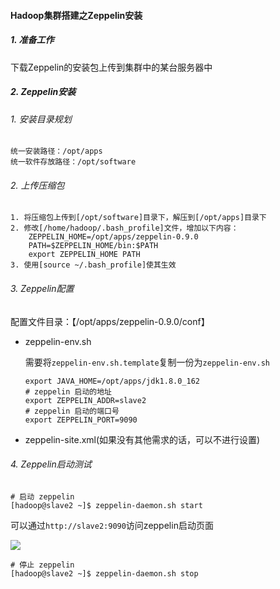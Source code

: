 #### Hadoop集群搭建之Zeppelin安装

##### 1. 准备工作

下载Zeppelin的安装包上传到集群中的某台服务器中

##### 2. Zeppelin安装

###### 1. 安装目录规划

```
统一安装路径：/opt/apps
统一软件存放路径：/opt/software
```

###### 2. 上传压缩包

```
1. 将压缩包上传到[/opt/software]目录下，解压到[/opt/apps]目录下
2. 修改[/home/hadoop/.bash_profile]文件，增加以下内容：
	ZEPPELIN_HOME=/opt/apps/zeppelin-0.9.0
	PATH=$ZEPPELIN_HOME/bin:$PATH
	export ZEPPELIN_HOME PATH
3. 使用[source ~/.bash_profile]使其生效
```

###### 3. Zeppelin配置

配置文件目录：【/opt/apps/zeppelin-0.9.0/conf】

- zeppelin-env.sh

  需要将`zeppelin-env.sh.template`复制一份为`zeppelin-env.sh`

  ```shell
  export JAVA_HOME=/opt/apps/jdk1.8.0_162
  # zeppelin 启动的地址
  export ZEPPELIN_ADDR=slave2
  # zeppelin 启动的端口号
  export ZEPPELIN_PORT=9090
  ```

- zeppelin-site.xml(如果没有其他需求的话，可以不进行设置)

###### 4. Zeppelin启动测试

```shell
# 启动 zeppelin
[hadoop@slave2 ~]$ zeppelin-daemon.sh start
```

可以通过`http://slave2:9090`访问zeppelin启动页面

![](http://typora-image.test.upcdn.net/images/20200813213343.jpg)

```shell
# 停止 zeppelin
[hadoop@slave2 ~]$ zeppelin-daemon.sh stop
```

